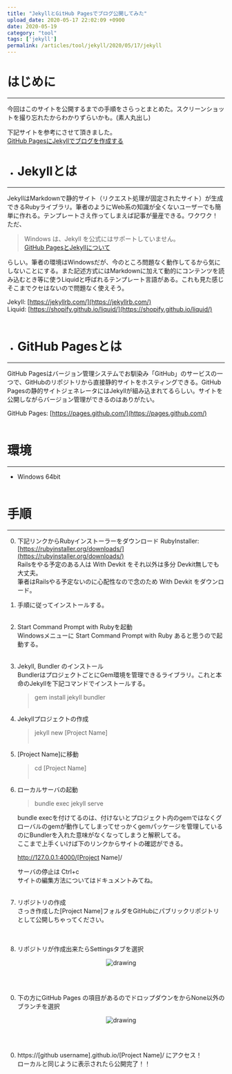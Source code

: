 ```yaml
---
title: "JekyllとGitHub Pagesでブログ公開してみた"
upload_date: 2020-05-17 22:02:09 +0900
date: 2020-05-19
category: "tool"
tags: ['jekyll']
permalink: /articles/tool/jekyll/2020/05/17/jekyll
---
```


# はじめに
***
今回はこのサイトを公開するまでの手順をさらっとまとめた。スクリーンショットを撮り忘れたからわかりずらいかも。(素人丸出し)  

下記サイトを参考にさせて頂きました。  
[GitHub PagesにJekyllでブログを作成する](https://note.com/airis0/n/n191e89b83e1d)



- # Jekyllとは
***
JekyllはMarkdownで静的サイト（リクエスト処理が固定されたサイト）が生成できるRubyライブラリ。筆者のようにWeb系の知識が全くないユーザーでも簡単に作れる。テンプレートさえ作ってしまえば記事が量産できる。ワクワク！  
ただ、
  > Windows は、Jekyll を公式にはサポートしていません。  
  [GitHub PagesとJekyllについて](https://help.github.com/ja/github/working-with-github-pages/about-github-pages-and-jekyll)

  らしい。筆者の環境はWindowsだが、今のところ問題なく動作してるから気にしないことにする。また記述方式にはMarkdownに加えて動的にコンテンツを読み込むとき等に使うLiquidと呼ばれるテンプレート言語がある。これも見た感じそこまでクセはないので問題なく使えそう。  

  Jekyll: [https://jekyllrb.com/](https://jekyllrb.com/)  
  Liquid: [https://shopify.github.io/liquid/](https://shopify.github.io/liquid/)
<br><br>

- # GitHub Pagesとは
***
GitHub Pagesはバージョン管理システムでお馴染み「GitHub」のサービスの一つで、GitHubのリポジトリから直接静的サイトをホスティングできる。GitHub Pagesの静的サイトジェネレータにはJekyllが組み込まれてるらしい。サイトを公開しながらバージョン管理ができるのはありがたい。  

  GitHub Pages: [https://pages.github.com/](https://pages.github.com/)
<br><br>

# 環境
***
- Windows 64bit
<br><br>

# 手順
***

0. 下記リンクからRubyインストーラーをダウンロード
RubyInstaller: [https://rubyinstaller.org/downloads/](https://rubyinstaller.org/downloads/)  
Railsをやる予定のある人は With Devkit をそれ以外は多分 Devkit無しでも大丈夫。  
筆者はRailsやる予定ないのに心配性なので念のため With Devkit をダウンロード。  

0. 手順に従ってインストールする。
<br><br>

0. Start Command Prompt with Rubyを起動  
Windowsメニューに Start Command Prompt with Ruby あると思うので起動する。
<br><br>

0. Jekyll, Bundler のインストール  
BundlerはプロジェクトごとにGem環境を管理できるライブラリ。これと本命のJekyllを下記コマンドでインストールする。
    > gem install jekyll bundler
<br><br>

0. Jekyllプロジェクトの作成
    > jekyll new [Project Name]
<br><br>

0. [Project Name]に移動
    > cd [Project Name]
<br><br>

0. ローカルサーバの起動  
    > bundle exec jekyll serve

    bundle execを付けてるのは、付けないとプロジェクト内のgemではなくグローバルのgemが動作してしまってせっかくgemパッケージを管理しているのにBundlerを入れた意味がなくなってしまうと解釈してる。  
    ここまで上手くいけば下のリンクからサイトの確認ができる。

    http://127.0.0.1:4000/[Project Name]/  

    サーバの停止は Ctrl+c  
    サイトの編集方法についてはドキュメントみてね。
<br><br>

0. リポジトリの作成  
    さっき作成した[Project Name]フォルダをGitHubにパブリックリポジトリとして公開しちゃってください。  
<br><br>

0. リポジトリが作成出来たらSettingsタブを選択

    <div style="text-align: center" height="360">
        <img src="{{site.baseurl}}/assets/img/unity_web_gl5.png" alt="drawing"/>  
    </div><br>
<br>

0. 下の方にGitHub Pages の項目があるのでドロップダウンをからNone以外のブランチを選択

    <div style="text-align: center" height="360">
        <img src="{{site.baseurl}}/assets/img/unity_web_gl6.png" alt="drawing"/>  
    </div><br>
<br>

0. https://[github username].github.io/[Project Name]/ にアクセス！  
ローカルと同じように表示されたら公開完了！！
